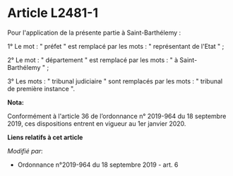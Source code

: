 # Article L2481-1

Pour l'application de la présente partie à Saint-Barthélemy :

1° Le mot : " préfet " est remplacé par les mots : " représentant de l'Etat " ;

2° Le mot : " département " est remplacé par les mots : " à Saint-Barthélemy " ;

3° Les mots : " tribunal judiciaire " sont remplacés par les mots : " tribunal de première instance ".

**Nota:**

Conformément à l'article 36 de l’ordonnance n° 2019-964 du 18 septembre 2019, ces dispositions entrent en vigueur au 1er
janvier 2020.

**Liens relatifs à cet article**

_Modifié par_:

  - Ordonnance n°2019-964 du 18 septembre 2019 - art. 6
